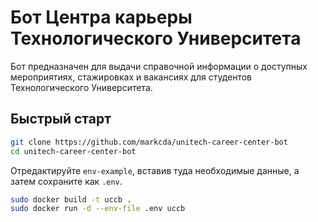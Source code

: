 # Бот Центра карьеры Технологического Университета

Бот предназначен для выдачи справочной информации о доступных мероприятиях, стажировках и вакансиях для студентов Технологического Университета.

## Быстрый старт

```bash
git clone https://github.com/markcda/unitech-career-center-bot
cd unitech-career-center-bot
```

Отредактируйте `env-example`, вставив туда необходимые данные, а затем сохраните как `.env`.

```bash
sudo docker build -t uccb .
sudo docker run -d --env-file .env uccb
```
